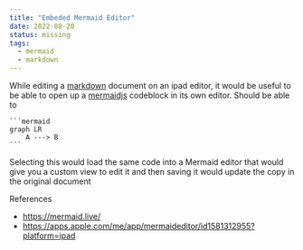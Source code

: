 ```yaml
---
title: "Embeded Mermaid Editor"
date: 2022-08-20
status: missing
tags:
  - mermaid
  - markdown
---
```


While editing a [markdown] document on an ipad editor, it would be useful to be able to open up a [mermaidjs] codeblock in its own editor. Should be able to

````
```mermaid
graph LR
    A ---> B
```
````

Selecting this would load the same code into a Mermaid editor that would give you a custom view to edit it and then saving it would update the copy in the original document

References

- <https://mermaid.live/>
- <https://apps.apple.com/me/app/mermaideditor/id1581312955?platform=ipad>

[mermaidjs]: https://mermaid-js.github.io/mermaid/#/
[markdown]: https://commonmark.org/help/
